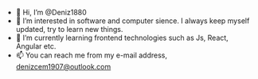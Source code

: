- 👋 Hi, I’m @Deniz1880
- 👀 I’m interested in software and computer sience. I always keep myself updated, try to learn new things. 
- 🌱 I’m currently learning frontend technologies such as Js, React, Angular etc.
- 📫 You can reach me from my e-mail address, denizcem1907@outlook.com

<!---
Deniz1880/Deniz1880 is a ✨ special ✨ repository because its `README.md` (this file) appears on your GitHub profile.
You can click the Preview link to take a look at your changes.
--->
